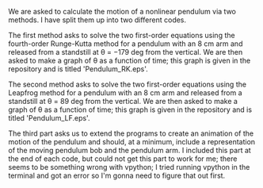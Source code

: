 We are asked to calculate the motion of a nonlinear pendulum via two methods. I have split them up into two different codes. 

The first method asks to solve the two first-order equations using the fourth-order Runge-Kutta method for a pendulum with an 8 cm arm and released from a standstill at θ = −179 deg from the vertical. We are then asked to make a graph of θ as a function of time; this graph is given in the repository and is titled 'Pendulum_RK.eps'. 

The second method asks to solve the two first-order equations using the Leapfrog method for a pendulum with an 8 cm arm and released from a standstill at θ = 89 deg from the vertical. We are then asked to make a graph of θ as a function of time; this graph is given in the repository and is titled 'Pendulum_LF.eps'. 

The third part asks us to extend the programs to create an animation of the motion of the pendulum and should, at a minimum, include a representation of the moving pendulum bob and the pendulum arm. I included this part at the end of each code, but could not get this part to work for me; there seems to be something wrong with vpython; I tried running vpython in the terminal and got an error so I'm gonna need to figure that out first. 
